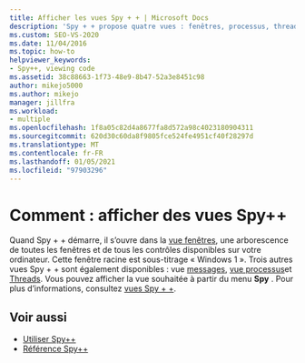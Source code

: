 ```yaml
---
title: Afficher les vues Spy + + | Microsoft Docs
description: 'Spy + + propose quatre vues : fenêtres, processus, threads et messages. Consultez cet article pour obtenir des liens vers des informations sur les affichages et la façon de les afficher.'
ms.custom: SEO-VS-2020
ms.date: 11/04/2016
ms.topic: how-to
helpviewer_keywords:
- Spy++, viewing code
ms.assetid: 38c88663-1f73-48e9-8b47-52a3e8451c98
author: mikejo5000
ms.author: mikejo
manager: jillfra
ms.workload:
- multiple
ms.openlocfilehash: 1f8a05c82d4a8677fa8d572a98c4023180904311
ms.sourcegitcommit: 620d30c60da8f9805fce524fe4951cf40f28297d
ms.translationtype: MT
ms.contentlocale: fr-FR
ms.lasthandoff: 01/05/2021
ms.locfileid: "97903296"
---
```

# <a name="how-to-display-spy-views"></a>Comment : afficher des vues Spy++
Quand Spy + + démarre, il s’ouvre dans la [vue fenêtres](../debugger/windows-view.md), une arborescence de toutes les fenêtres et de tous les contrôles disponibles sur votre ordinateur. Cette fenêtre racine est sous-titrage « Windows 1 ». Trois autres vues Spy + + sont également disponibles : vue [messages](../debugger/messages-view.md), [vue processus](../debugger/processes-view.md)et [Threads](../debugger/threads-view.md). Vous pouvez afficher la vue souhaitée à partir du menu **Spy** . Pour plus d’informations, consultez [vues Spy + +](../debugger/spy-increment-views.md).

## <a name="see-also"></a>Voir aussi
- [Utiliser Spy++](../debugger/using-spy-increment.md)
- [Référence Spy++](../debugger/spy-increment-reference.md)
